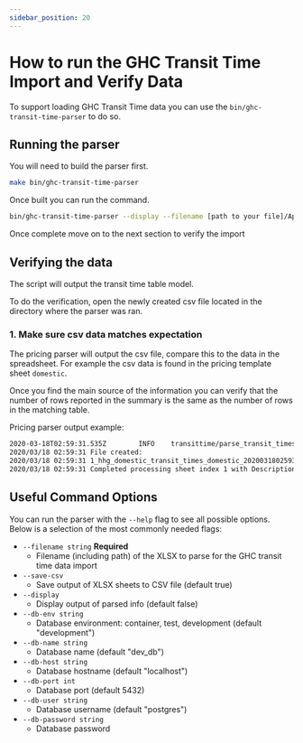 ```yaml
---
sidebar_position: 20
---
```

# How to run the GHC Transit Time Import and Verify Data

To support loading GHC Transit Time data you can use the `bin/ghc-transit-time-parser` to do so.

## Running the parser

You will need to build the parser first.

```sh
make bin/ghc-transit-time-parser
```

Once built you can run the command.

```sh
bin/ghc-transit-time-parser --display --filename [path to your file]/Appendix_C\(i\)_-_Transit_Time_Tables.xlsx
```

Once complete move on to the next section to verify the import

## Verifying the data

The script will output the transit time table model.

To do the verification, open the newly created csv file located in the directory where the parser was ran.

### 1. Make sure csv data matches expectation

The pricing parser will output the csv file, compare this to the data in the spreadsheet. For example the csv data is found in the pricing template sheet `domestic`.

Once you find the main source of the information you can verify that the number of rows reported in the summary is the same as the number of rows in the matching table.

Pricing parser output example:

```sh
2020-03-18T02:59:31.535Z        INFO    transittime/parse_transit_times.go:69           {"DomesticTransitTime": {"ID":"493fae77-e55c-4d9d-aa3a-1641558e8a2b","MaxDaysTransitTime":32,"WeightLbsLower":8000,"WeightLbsUpper":0,"DistanceMilesLower":6751,"DistanceMilesUpper":7000}}
2020/03/18 02:59:31 File created:
2020/03/18 02:59:31 1_hhg_domestic_transit_times_domestic_20200318025931.csv
2020/03/18 02:59:31 Completed processing sheet index 1 with Description HHG Domestic Transit Times
```

## Useful Command Options

You can run the parser with the `--help` flag to see all possible options. Below is a selection of the most commonly needed flags:

* `--filename string` **Required**
  * Filename (including path) of the XLSX to parse for the GHC transit time data import
* `--save-csv`
  * Save output of XLSX sheets to CSV file (default true)
* `--display`
  * Display output of parsed info (default false)
* `--db-env string`
  * Database environment: container, test, development (default "development")
* `--db-name string`
  * Database name (default "dev_db")
* `--db-host string`
  * Database hostname (default "localhost")
* `--db-port int`
  * Database port (default 5432)
* `--db-user string`
  * Database username (default "postgres")
* `--db-password string`
  * Database password
